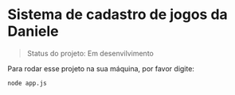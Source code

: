 <h1>Sistema de cadastro de jogos da Daniele</h1>

> Status do projeto: Em desenvilvimento

Para rodar esse projeto na sua máquina, por favor digite:

```
node app.js
```
